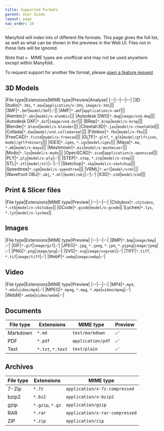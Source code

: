```yaml
---
title: Supported Formats
parent: User Guide
layout: page
nav_order: 10
---
```


Manyfold will index lots of different file formats. This page gives the full list, as well as what can be shown in the previews in the Web UI. Files not in these lists will be ignored.

Note that `x-` MIME types are unofficial and may not be used anywhere except within Manyfold.

To request support for another file format, please [open a feature request](https://github.com/manyfold3d/manyfold/issues/new/choose)

## 3D Models

|File type|Extensions|MIME type|Preview|Analyse|
|--|--|--|--|
|3D Studio|`*.3ds`, `*.max`|`application/x-3ds`, `image/x-3ds`|||
|3MF|`*.3mf`|`model/3mf`|✅||
|AMF|`*.amf`|`application/x-amf`|||
|Alembic|`*.abc`|`model/x-alembic`|||
|Autodesk DWG|`*.dwg`|`image/vnd.dwg`|||
|Autodesk DXF|`*.dxf`|`image/vnd.dxf`|||
|BRep|`*.brep`|`model/x-brep`|||
|Blender|`*.blend`|`model/x-blender`|||
|Cheetah3D|`*.jas`|`model/x-cheetah3d`|||
|Collada|`*.dae`|`model/vnd.collada+xml`|||
|Filmbox|`*.fbx`|`model/x-fbx`|||
|FreeCAD|`*.fcstd`|`model/x-freecad`|||
|GLTF|`*.gltf`, `*.glb`|`model/gtlf+json`, `model/gtlf+binary`|||
|IGES|`*.iges`, `*.igs`|`model/iges`|||
|Maya|`*.ma`, `*.mb`|`model/x-maya`|||
|Meshmixer|`*.mix`|`model/x-meshmixer`|||
|Modo|`*.lxo`|`model/x-modo`|||
|OpenSCAD|`*.scad`|`application/x-openscad`|||
|PLY|`*.ply`|`model/x-ply`|✅||
|STEP|`*.step`, `*.stp`|`model/x-step`|||
|STL|`*.stl`|`model/stl`|✅|✅|
|Sketchup|`*.skp`|`model/x-sketchup`|||
|Speedtree|`*.spm`|`model/x-speedtree`|||
|VRML|`*.wrl`|`model/vrml`|||
|Wavefront OBJ|`*.obj`, `*.mtl`|`model/obj`|✅|✅|
|X3D|`*.x3d`|`model/x3d`|||


## Print & Slicer files

|File type|Extensions|MIME type|Preview|
|--|--|--|
|Chitubox|`*.chitubox`, `*.ctb`|`model/x-chitubox`||
|GCode|`*.gcode`|`model/x-gcode`||
|Lychee|`*.lys`, `*.lyt`|`model/x-lychee`||

## Images

|File type|Extensions|MIME type|Preview|
|--|--|--|
|BMP|`*.bmp`|`image/bmp`|✅|
|GIF|`*.gif`|`image/gif`|✅|
|JPEG|`*.jpg`, `*.jpeg`, `*.jpe`, `*.pjpeg`|`image/jpeg`|✅|
|PNG|`*.png`|`image/png`|✅|
|SVG|`*.svg`|`image/svg+xml`|✅|
|TIFF|`*.tiff`, `*.tif`|`image/tiff`|✅|
|WebP|`*.webp`|`image/webp`|✅|

## Video

|File type|Extensions|MIME type|Preview|
|--|--|--|
|MP4|`*.mp4`, `*.m4v`|`video/mp4`|✅|
|MPEG|`*.mpeg`, `*.mpg`, `*.mpe`|`video/mpeg`|✅|
|WebM|`*.webm`|`video/webm`|✅|

## Documents

|File type|Extensions|MIME type|Preview|
|--|--|--|--|
|Markdown|`*.md`|`text/markdown`|✅|
|PDF|`*.pdf`|`application/pdf`|✅|
|Text|`*.txt`, `*.text`|`text/plain`|✅|

## Archives

|File type|Extensions|MIME type|
|--|--|--|
|7-Zip|`*.7z`|`application/x-7z-compressed`|
|bzip2|`*.bz2`|`application/x-bzip2`|
|gzip|`*.gzip`, `*.gz`|`application/gzip`|
|RAR|`*.rar`|`application/x-rar-compressed`|
|ZIP|`*.zip`|`application/zip`|
